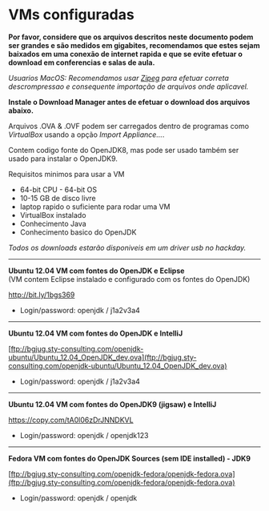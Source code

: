 # VMs configuradas

**Por favor, considere que os arquivos descritos neste documento podem ser grandes e são medidos em gigabites, recomendamos que estes sejam baixados em uma conexão de internet rapida e que se evite efetuar o download em conferencias e salas de aula.**

*Usuarios MacOS: Recomendamos usar [Zipeg](http://www.zipeg.com/) para efetuar correta descrompressao e consequente importação de arquivos onde aplicavel.*

**Instale o Download Manager antes de efetuar o download dos arquivos abaixo.**

Arquivos .OVA & .OVF podem ser carregados dentro de programas como *VirtualBox* usando a opção *Import Appliance…*.

Contem codigo fonte do OpenJDK8, mas pode ser usado também ser usado para instalar o OpenJDK9.

Requisitos minimos para usar a VM
- 64-bit CPU - 64-bit OS
- 10-15 GB de disco livre
- laptop rapido o suficiente para rodar uma VM
- VirtualBox instalado
- Conhecimento Java
- Conhecimento basico do OpenJDK

*Todos os downloads estarão disponiveis em um driver usb no hackday.*

---

__Ubuntu 12.04 VM com fontes do OpenJDK e Eclipse__<br/>
(VM contem Eclipse instalado e configurado com os fontes do OpenJDK)<br/>

http://bit.ly/1bgs369 <br/>
- Login/password: openjdk / j1a2v3a4

---

__Ubuntu 12.04 VM com fontes do OpenJDK e IntelliJ__<br/>

[ftp://bgjug.sty-consulting.com/openjdk-ubuntu/Ubuntu_12.04_OpenJDK_dev.ova](ftp://bgjug.sty-consulting.com/openjdk-ubuntu/Ubuntu_12.04_OpenJDK_dev.ova)
- Login/password: openjdk / j1a2v3a4

---

__Ubuntu 12.04 VM com fontes do OpenJDK9 (jigsaw) e IntelliJ__<br/>

https://copy.com/tA0l06zDrJNNDKVL 
- Login/password: openjdk / openjdk123

---

__Fedora VM com fontes do OpenJDK Sources (sem IDE installed) - JDK9__<br/>

[ftp://bgjug.sty-consulting.com/openjdk-fedora/openjdk-fedora.ova](ftp://bgjug.sty-consulting.com/openjdk-fedora/openjdk-fedora.ova)<br/>
- Login/password: openjdk / openjdk